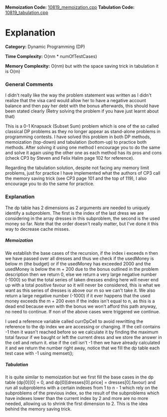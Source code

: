 **Memoization Code:** [10819\_memoization.cpp](https://github.com/elgamalsalman/CPSolutions/blob/main/UVa/10819_Trouble_of_13_Dots/10819_memoization.cpp)
**Tabulation Code:** [10819\_tabulation.cpp](https://github.com/elgamalsalman/CPSolutions/blob/main/UVa/10819_Trouble_of_13_Dots/10819_tabulation.cpp)

# Explanation

**Category:** Dynamic Programming (DP)

**Time Complexity:** O(nm * numOfTestCases)

**Memory Complexity:** O(nm) but with the space saving trick in tabulation it is O(m)

### General Comments

I didn't really like the way the problem statement was written as I didn't realize that the visa card would allow her to have a negative account balance and then pay her debt with the bonus afterwards, this should have been stated clearly (Retry solving the problem if you have just learnt about that)

This is a 0-1 Knapsack (Subset Sum) problem which is one of the so called classical DP problems as they no longer appear as stand-alone problems in programming contests. I have solved this problem in both DP methods, memoization (top-down) and tabulation (bottom-up) to practice both methods. After solving it using one method I encourage you to do the same and solve it again using the other one as each method has its pros and cons (check CP3 by Steven and Felix Halim page 102 for reference). 

Regarding the tabulation solution, despite not facing any memory limit problems, just for practice I have implemented what the authors of CP3 call the memory saving trick (see CP3 page 101 and the top of 119), I also encourage you to do the same for practice.

### Explanation

The dp table has 2 dimensions as 2 arguments are needed to uniquely identify a subproblem. The first is the index of the last dress we are considering in the array dresses in this subproblem, the second is the used money so far. Note that the order doesn't really matter, but I've done it this way to decrease cache misses.

##### Memoization

We establish the base cases of the recursion, if the index i exceeds n then we have passed over all dresses and thus we check if the usedMoney is below m (the budget) or if the usedMoney has exceeded 2000 and the usedMoney is below the m + 200 due to the bonus outlined in the problem description then we return 0, else we return a very large negative number (-1000) so that the total series of taken dresses ending here will never end up with a total positive favour so it will never be considered, this is what we want as this series of dresses is above our m so we can't take it. We also return a large negative number (-1000) if it ever happens that the used money exceeds the m + 200 even if the index isn't equal to n, as this is a dead end because even with the bonus we won't afford this path anyway, no need to continue. If non of the above cases were triggered we continue.

I used a reference variable called currDpCell to avoid rewritting the reference to the dp index we are accessing or changing. If the cell contains -1 then it wasn't reached before so we calculate it by finding the maximum total favour if we baught or left the current dress and we store the answer in the cell and return it. else if the cell isn't -1 then we have already calculated it and we return the number right away, notice that we fill the dp table each test case with -1 using memset();

##### Tabulation

It is quite similar to memoization but we first fill the base cases in the dp table (dp\[0\]\[0\] = 0, and dp\[0\]\[dresses\[0\].price\] = dresses\[0\].favour) and run all subproblems with a certain indexes from 1 to n - 1 which rely on the subproblems of the previous index, so the result of the subproblems which have indexes lower than the current index by 2 and more are no more needed, allowing us to shrink the first dimension to 2. This is the idea behind the memory saving trick.
